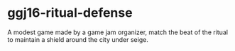 # ggj16-ritual-defense
A modest game  made by a game jam organizer, match the beat of the ritual to maintain a shield around the city under seige.
